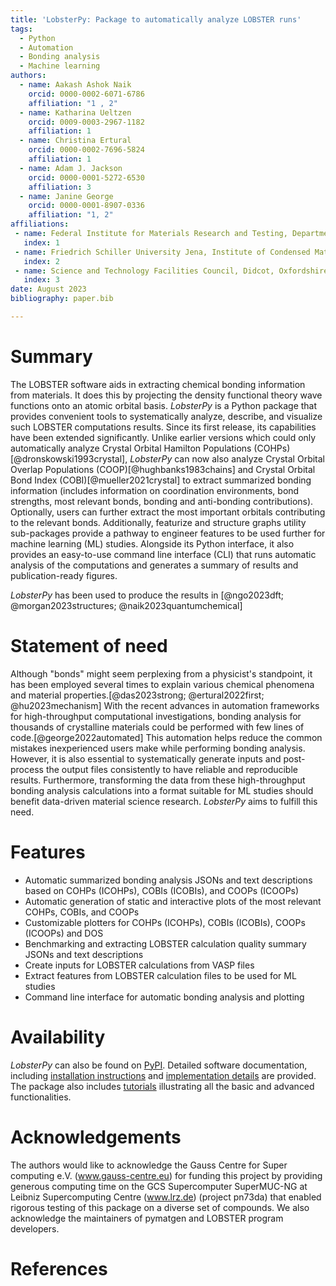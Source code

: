 ```yaml
---
title: 'LobsterPy: Package to automatically analyze LOBSTER runs'
tags:
  - Python
  - Automation
  - Bonding analysis
  - Machine learning
authors:
  - name: Aakash Ashok Naik
    orcid: 0000-0002-6071-6786
    affiliation: "1 , 2"
  - name: Katharina Ueltzen
    orcid: 0009-0003-2967-1182
    affiliation: 1
  - name: Christina Ertural
    orcid: 0000-0002-7696-5824
    affiliation: 1
  - name: Adam J. Jackson
    orcid: 0000-0001-5272-6530
    affiliation: 3
  - name: Janine George
    orcid: 0000-0001-8907-0336
    affiliation: "1, 2"
affiliations:
 - name: Federal Institute for Materials Research and Testing, Department Materials Chemistry, Berlin, 12205, Germany
   index: 1
 - name: Friedrich Schiller University Jena, Institute of Condensed Matter Theory and Solid-State Optics, Jena, 07743, Germany
   index: 2
 - name: Science and Technology Facilities Council, Didcot, Oxfordshire, GB
   index: 3
date: August 2023
bibliography: paper.bib

---
```

# Summary
The LOBSTER software aids in extracting chemical bonding information from materials. It does this by projecting the
density functional theory wave functions onto an atomic orbital basis.  _LobsterPy_ is a Python package
that provides convenient tools to systematically analyze, describe, and visualize such LOBSTER computations results.
Since its first release, its capabilities have been extended significantly. Unlike earlier versions which could only
automatically analyze Crystal Orbital Hamilton Populations (COHPs)[@dronskowski1993crystal], _LobsterPy_ can now also analyze
Crystal Orbital Overlap Populations (COOP)[@hughbanks1983chains] and Crystal Orbital Bond Index (COBI)[@mueller2021crystal] to
extract summarized bonding information (includes information on coordination environments, bond strengths, most relevant bonds,
bonding and anti-bonding contributions). Optionally, users can further extract the most important orbitals contributing to the
relevant bonds. Additionally, featurize and structure graphs utility sub-packages provide a pathway to engineer features to be
used further for machine learning (ML) studies. Alongside its Python interface, it also provides an easy-to-use command line
interface (CLI) that runs automatic analysis of the computations and generates a summary of results and publication-ready figures.

_LobsterPy_ has been used to produce the results in [@ngo2023dft; @morgan2023structures; @naik2023quantumchemical]

# Statement of need
Although "bonds" might seem perplexing from a physicist's standpoint, it has been employed several times to explain various
chemical phenomena and material properties.[@das2023strong; @ertural2022first; @hu2023mechanism] With the recent advances in
automation frameworks for high-throughput computational investigations, bonding analysis for thousands of crystalline materials
could be performed with few lines of code.[@george2022automated] This automation helps reduce the common mistakes inexperienced
users make while performing bonding analysis. However, it is also essential to systematically generate inputs and post-process
the output files consistently to have reliable and reproducible results. Furthermore, transforming the data from these high-throughput
bonding analysis calculations into a format suitable for ML studies should benefit data-driven material science research.
_LobsterPy_ aims to fulfill this need.

# Features
- Automatic summarized bonding analysis JSONs and text descriptions based on COHPs (ICOHPs), COBIs (ICOBIs), and COOPs (ICOOPs)
- Automatic generation of static and interactive plots of the most relevant COHPs, COBIs, and COOPs
- Customizable plotters for COHPs (ICOHPs), COBIs (ICOBIs), COOPs (ICOOPs) and DOS
- Benchmarking and extracting LOBSTER calculation quality summary JSONs and text descriptions
- Create inputs for LOBSTER calculations from VASP files
- Extract features from LOBSTER calculation files to be used for ML studies
- Command line interface for automatic bonding analysis and plotting

# Availability
_LobsterPy_ can also be found on [PyPI](https://pypi.org/project/lobsterpy/). Detailed software documentation,
including [installation instructions](https://jageo.github.io/LobsterPy/installation/index.html) and
[implementation details](https://jageo.github.io/LobsterPy/fundamentals/index.html) are provided. The package
also includes [tutorials](https://jageo.github.io/LobsterPy/tutorial/index.html) illustrating all the basic and advanced functionalities.

# Acknowledgements
The authors would like to acknowledge the Gauss Centre for Super
computing e.V. (www.gauss-centre.eu) for funding this project by
providing generous computing time on the GCS Supercomputer
SuperMUC-NG at Leibniz Supercomputing Centre (www.lrz.de)
(project pn73da) that enabled rigorous testing of this
package on a diverse set of compounds. We also acknowledge
the maintainers of pymatgen and LOBSTER program developers.

# References
